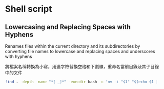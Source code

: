 # Shell script

## Lowercasing and Replacing Spaces with Hyphens

Renames files within the current directory and its subdirectories by converting file names to lowercase and replacing spaces and underscores with hyphens

將檔案名稱轉換為小寫，用連字符替換空格和下劃線，重命名當前目錄及其子目錄中的文件

```bash
find . -depth -name "*[ _]*" -execdir bash -c 'mv -i "$1" "$(echo $1 | tr "[:upper:]" "[:lower:]" | tr " _" "--")"' _ {} \;
```




